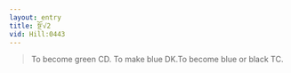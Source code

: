 ```yaml
---
layout: entry
title: སྔོ་√2
vid: Hill:0443
---
```

> To become green CD. To make blue DK.To become blue or black TC.
